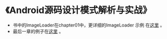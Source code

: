 # 《Android源码设计模式解析与实战》

* 书中的ImageLoader在chapter01中，更详细的ImageLoader 示例 在[这里](https://github.com/hehonghui/simple_imageloader) 。
* 最后一章的例子在[这里](https://github.com/bboyfeiyu/the-tech-frontier-app) 。
